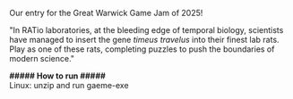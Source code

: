 Our entry for the Great Warwick Game Jam of 2025!

"In RATio laboratories, at the bleeding edge of temporal biology,
scientists have managed to insert the gene _timeus travelus_ into
their finest lab rats. Play as one of these rats, completing
puzzles to push the boundaries of modern science."

**##### How to run #####**\
Linux: unzip and run gaeme-exe
